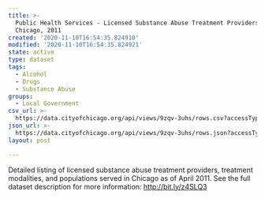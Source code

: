 ```yaml
---
title: >-
  Public Health Services - Licensed Substance Abuse Treatment Providers in
  Chicago, 2011
created: '2020-11-10T16:54:35.824910'
modified: '2020-11-10T16:54:35.824921'
state: active
type: dataset
tags:
  - Alcohol
  - Drugs
  - Substance Abuse
groups:
  - Local Government
csv_url: >-
  https://data.cityofchicago.org/api/views/9zqv-3uhs/rows.csv?accessType=DOWNLOAD
json_url: >-
  https://data.cityofchicago.org/api/views/9zqv-3uhs/rows.json?accessType=DOWNLOAD
layout: post

---
```

Detailed listing of licensed substance abuse treatment providers, treatment modalities, and populations served in Chicago as of April 2011.  See the full dataset description for more information: http://bit.ly/z4SLQ3
